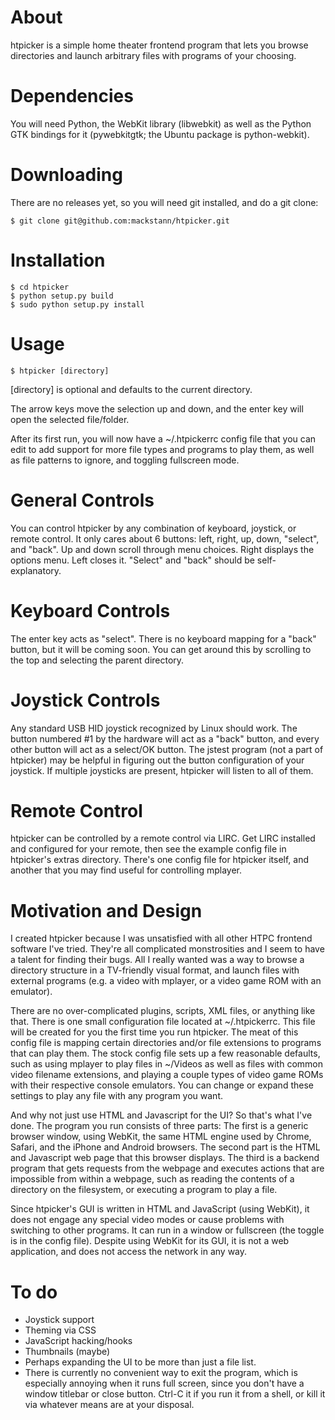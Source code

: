 About
=====

htpicker is a simple home theater frontend program that lets you browse
directories and launch arbitrary files with programs of your choosing.

Dependencies
============

You will need Python, the WebKit library (libwebkit) as well as the Python GTK
bindings for it (pywebkitgtk; the Ubuntu package is python-webkit).

Downloading
===========

There are no releases yet, so you will need git installed, and do a git clone:

    $ git clone git@github.com:mackstann/htpicker.git

Installation
============

    $ cd htpicker
    $ python setup.py build
    $ sudo python setup.py install

Usage
=====

    $ htpicker [directory]

[directory] is optional and defaults to the current directory.

The arrow keys move the selection up and down, and the enter key will open the
selected file/folder.

After its first run, you will now have a ~/.htpickerrc config file that you can
edit to add support for more file types and programs to play them, as well as
file patterns to ignore, and toggling fullscreen mode.

General Controls
================

You can control htpicker by any combination of keyboard, joystick, or remote
control.  It only cares about 6 buttons: left, right, up, down, "select", and
"back".  Up and down scroll through menu choices.  Right displays the options
menu.  Left closes it.  "Select" and "back" should be self-explanatory.

Keyboard Controls
=================

The enter key acts as "select".  There is no keyboard mapping for a "back"
button, but it will be coming soon.  You can get around this by scrolling to
the top and selecting the parent directory.

Joystick Controls
=================

Any standard USB HID joystick recognized by Linux should work.  The button
numbered #1 by the hardware will act as a "back" button, and every other button
will act as a select/OK button.  The jstest program (not a part of htpicker)
may be helpful in figuring out the button configuration of your joystick.  If
multiple joysticks are present, htpicker will listen to all of them.

Remote Control
==============

htpicker can be controlled by a remote control via LIRC.  Get LIRC installed
and configured for your remote, then see the example config file in htpicker's
extras directory.  There's one config file for htpicker itself, and another
that you may find useful for controlling mplayer.

Motivation and Design
=====================

I created htpicker because I was unsatisfied with all other HTPC frontend
software I've tried.  They're all complicated monstrosities and I seem to
have a talent for finding their bugs.  All I really wanted was a way to browse
a directory structure in a TV-friendly visual format, and launch files with
external programs (e.g. a video with mplayer, or a video game ROM with an
emulator).

There are no over-complicated plugins, scripts, XML files, or anything like
that.  There is one small configuration file located at ~/.htpickerrc.  This
file will be created for you the first time you run htpicker.  The meat of this
config file is mapping certain directories and/or file extensions to programs
that can play them.  The stock config file sets up a few reasonable defaults,
such as using mplayer to play files in ~/Videos as well as files with common
video filename extensions, and playing a couple types of video game ROMs with
their respective console emulators.  You can change or expand these settings to
play any file with any program you want.

And why not just use HTML and Javascript for the UI?  So that's what I've done.
The program you run consists of three parts:  The first is a generic browser
window, using WebKit, the same HTML engine used by Chrome, Safari, and the
iPhone and Android browsers.  The second part is the HTML and Javascript web
page that this browser displays.  The third is a backend program that gets
requests from the webpage and executes actions that are impossible from within
a webpage, such as reading the contents of a directory on the filesystem, or
executing a program to play a file.

Since htpicker's GUI is written in HTML and JavaScript (using WebKit), it does
not engage any special video modes or cause problems with switching to other
programs. It can run in a window or fullscreen (the toggle is in the config
file). Despite using WebKit for its GUI, it is not a web application, and does
not access the network in any way.

To do
=====

* Joystick support
* Theming via CSS
* JavaScript hacking/hooks
* Thumbnails (maybe)
* Perhaps expanding the UI to be more than just a file list.
* There is currently no convenient way to exit the program, which is especially
  annoying when it runs full screen, since you don't have a window titlebar or
  close button.  Ctrl-C it if you run it from a shell, or kill it via whatever
  means are at your disposal.
